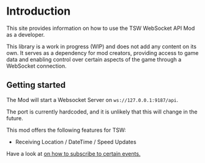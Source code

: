 # Introduction

This site provides information on how to use the TSW WebSocket API Mod as a developer.

<warning>
This library is a work in progress (WIP) and does not add any content on its own. It serves as a dependency for mod creators, providing access to game data and enabling control over certain aspects of the game through a WebSocket connection.</warning>

## Getting started

The Mod will start a Websocket Server on <code>ws://127.0.0.1:9187/api</code>.

<tip>
The port is currently hardcoded, and it is unlikely that this will change in the future.
</tip>

This mod offers the following features for TSW:

- Receiving Location / DateTime / Speed Updates

Have a look at <a href="Events.md" /> on how to subscribe to certain events.

